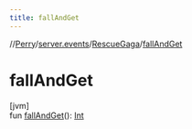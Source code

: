 ```yaml
---
title: fallAndGet
---
```

//[Perry](../../../index.html)/[server.events](../index.html)/[RescueGaga](index.html)/[fallAndGet](fall-and-get.html)



# fallAndGet



[jvm]\
fun [fallAndGet](fall-and-get.html)(): [Int](https://kotlinlang.org/api/latest/jvm/stdlib/kotlin/-int/index.html)




